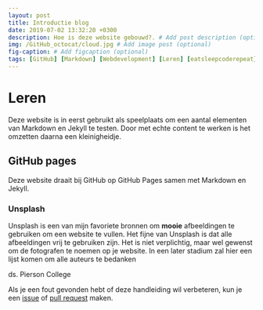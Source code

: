 ```yaml
---
layout: post
title: Introductie blog
date: 2019-07-02 13:32:20 +0300
description: Hoe is deze website gebouwd?. # Add post description (optional)
img: /GitHub_octocat/cloud.jpg # Add image post (optional)
fig-caption: # Add figcaption (optional)
tags: [GitHub] [Markdown] [Webdevelopment] [Leren] [eatsleepcoderepeat]
---
```


# Leren #
Deze website is in eerst gebruikt als speelplaats om een aantal elementen van Markdown en Jekyll te testen. Door met echte content te werken is het omzetten daarna een kleinigheidje.

## GitHub pages ##
Deze website draait bij GitHub op GitHub Pages samen met Markdown en Jekyll.

### Unsplash ###
Unsplash is een van mijn favoriete bronnen om __mooie__ afbeeldingen te gebruiken om een website te vullen. Het fijne van Unsplash is dat alle afbeeldingen vrij te gebruiken zijn. Het is niet verplichtig, maar wel gewenst om de fotografen te noemen op je website. In een later stadium zal hier een lijst komen om alle auteurs te bedanken

ds. Pierson College


Als je een fout gevonden hebt of deze handleiding wil verbeteren, kun je een [issue](https://github.com/moorlag/moorlag.github.io/issues/new) of [pull request](https://github.com/moorlag/moorlag.github.io/compare) maken.
